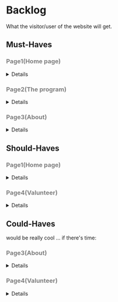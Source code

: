 
# Backlog

What the visitor/user of the website will get.

## Must-Haves

<summary> <h3><span style="color:grey">Page1(Home page)</span></h3></summary>
<details >
<br>

- HEADER logo as navigation to home page website,navigation bar that give possibility to look different pages ,and button that give access to applying page .
- slogan with beautiful  background page.
- details of the program with link to program page.
- section with impact of HYF description and background
- section with core values  description and pict
- successful stories of peoples that u can scroll.
- logos of companies with whom HYF collaborate.
- possibility to support.
- contact.
- FOOTER with name of the company ,address and social media links.

</details>

<summary> <h3><span style="color:grey">Page2(The program)</span></h3></summary>
<details >
<br>

- HEADER.
- details of the program and possibility to apply.
- description of the program with a logos of languages
- details about final project,Towards a job: Mentorship Program,Career Skills Sessions
- FOOTER.
</details>


<summary> <h3><span style="color:grey">Page3(About)</span></h3></summary>
<details >
<br>

- HEADER.
- description about HYF (with mission,vision,history)
- FOOTER.
</details>

## Should-Haves

<summary> <h3><span style="color:grey">Page1(Home page)</span></h3></summary>
<details >
<br>
- contact(map)

</details>

<summary> <h3><span style="color:grey">Page4(Valunteer)</span></h3></summary>
<details >
<br>

- HEADER.
- describing of possibility to apply as a mentor or coach
- FOOTER.
</details>

## Could-Haves

would be really cool ... if there's time:

<summary> <h3><span style="color:grey">Page3(About)</span></h3></summary>
<details >
<br>

- Team with photo and social media links to .

</details>

<summary> <h3><span style="color:grey">Page4(Valunteer)</span></h3></summary>
<details >
<br>

- history of mentors and coaches.

</details>
